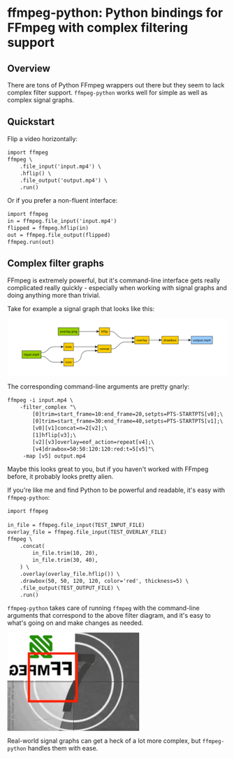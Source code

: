 # ffmpeg-python: Python bindings for FFmpeg with complex filtering support

## Overview

There are tons of Python FFmpeg wrappers out there but they seem to lack complex filter support.  `ffmpeg-python` works well for simple as well as complex signal graphs.

## Quickstart

Flip a video horizontally:
```
import ffmpeg
ffmpeg \
    .file_input('input.mp4') \
    .hflip() \
    .file_output('output.mp4') \
    .run()
```

Or if you prefer a non-fluent interface:
```
import ffmpeg
in = ffmpeg.file_input('input.mp4')
flipped = ffmpeg.hflip(in)
out = ffmpeg.file_output(flipped)
ffmpeg.run(out)
```

## Complex filter graphs
FFmpeg is extremely powerful, but it's command-line interface gets really complicated really quickly - especially when working with signal graphs and doing anything more than trivial.

Take for example a signal graph that looks like this:

![Signal graph](https://raw.githubusercontent.com/kkroening/ffmpeg-python/master/doc/graph1.png)

The corresponding command-line arguments are pretty gnarly:
```
ffmpeg -i input.mp4 \
    -filter_complex "\
        [0]trim=start_frame=10:end_frame=20,setpts=PTS-STARTPTS[v0];\
        [0]trim=start_frame=30:end_frame=40,setpts=PTS-STARTPTS[v1];\
        [v0][v1]concat=n=2[v2];\
        [1]hflip[v3];\
        [v2][v3]overlay=eof_action=repeat[v4];\
        [v4]drawbox=50:50:120:120:red:t=5[v5]"\
     -map [v5] output.mp4
```

Maybe this looks great to you, but if you haven't worked with FFmpeg before, it probably looks pretty alien.

If you're like me and find Python to be powerful and readable, it's easy with `ffmpeg-python`:
```
import ffmpeg

in_file = ffmpeg.file_input(TEST_INPUT_FILE)
overlay_file = ffmpeg.file_input(TEST_OVERLAY_FILE)
ffmpeg \
    .concat(
        in_file.trim(10, 20),
        in_file.trim(30, 40),
    ) \
    .overlay(overlay_file.hflip()) \
    .drawbox(50, 50, 120, 120, color='red', thickness=5) \
    .file_output(TEST_OUTPUT_FILE) \
    .run()
```

`ffmpeg-python` takes care of running `ffmpeg` with the command-line arguments that correspond to the above filter diagram, and it's easy to what's going on and make changes as needed.

<img src="https://raw.githubusercontent.com/kkroening/ffmpeg-python/master/doc/screenshot.png" alt="Screenshot" align="middle" width="60%" />

Real-world signal graphs can get a heck of a lot more complex, but `ffmpeg-python` handles them with ease.
